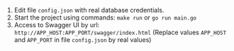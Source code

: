 1. Edit file `config.json` with real database credentials.
2. Start the project using commands: `make run` or `go run main.go`
3. Access to Swagger UI by url: `http://APP_HOST:APP_PORT/swagger/index.html` (Replace values `APP_HOST` and `APP_PORT` in file `config.json` by real values)